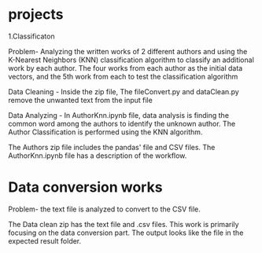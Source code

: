# projects

1.Classificaton

Problem-
 Analyzing the written works of 2 different authors and using the K-Nearest Neighbors (KNN) classification algorithm to classify an additional work by each author. The four works from each author as the initial data vectors, and the 5th work from each to test the classification algorithm
 
Data Cleaning -  Inside the zip file, The fileConvert.py and dataClean.py remove the unwanted text from the input file

Data Analyzing - In AuthorKnn.ipynb file, data analysis is finding the common word among the authors to identify the unknown author. 
The Author Classification is performed using the KNN algorithm.

The Authors zip file includes the pandas' file and CSV files. The AuthorKnn.ipynb file has a description of the workflow.

# Data conversion works
Problem-
 the text file is analyzed to convert to the CSV file.

The Data clean zip has the text file and .csv files. This work is primarily focusing on the data conversion part. The output looks like the file in the expected result folder.
